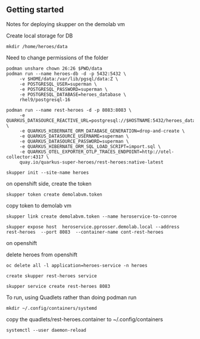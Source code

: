 ## Getting started

Notes for deploying skupper on the demolab vm

Create local storage for DB

```
mkdir /home/heroes/data
```

Need to change permissions of the folder

```
podman unshare chown 26:26 $PWD/data
podman run --name heroes-db -d -p 5432:5432 \
     -v $HOME/data:/var/lib/pgsql/data:Z \
     -e POSTGRESQL_USER=superman \
     -e POSTGRESQL_PASSWORD=superman \
     -e POSTGRESQL_DATABASE=heroes_database \
     rhel9/postgresql-16
```

```
podman run --name rest-heroes -d -p 8083:8083 \
     -e QUARKUS_DATASOURCE_REACTIVE_URL=postgresql://$HOSTNAME:5432/heroes_database \
     -e QUARKUS_HIBERNATE_ORM_DATABASE_GENERATION=drop-and-create \
     -e QUARKUS_DATASOURCE_USERNAME=superman \
     -e QUARKUS_DATASOURCE_PASSWORD=superman \
     -e QUARKUS_HIBERNATE_ORM_SQL_LOAD_SCRIPT=import.sql \
     -e QUARKUS_OTEL_EXPORTER_OTLP_TRACES_ENDPOINT=http://otel-collector:4317 \
     quay.io/quarkus-super-heroes/rest-heroes:native-latest
```

```
skupper init --site-name heroes
```

on openshift side, create the token 

```
skupper token create demolabvm.token
```

copy token to demolab vm

```
skupper link create demolabvm.token --name heroservice-to-conroe
```

```
skupper expose host  heroservice.pprosser.demolab.local --address rest-heroes  --port 8083  --container-name cont-rest-heroes
```

on openshift 

delete heroes from openshift

```
oc delete all -l application=heroes-service -n heroes
```

```
create skupper rest-heroes service

skupper service create rest-heroes 8083
```

To run, using Quadlets rather than doing podman run 

```
mkdir ~/.config/containers/systemd
```

copy the quadlets/rest-heroes.container to ~/.config/containers

```
systemctl --user daemon-reload
```
